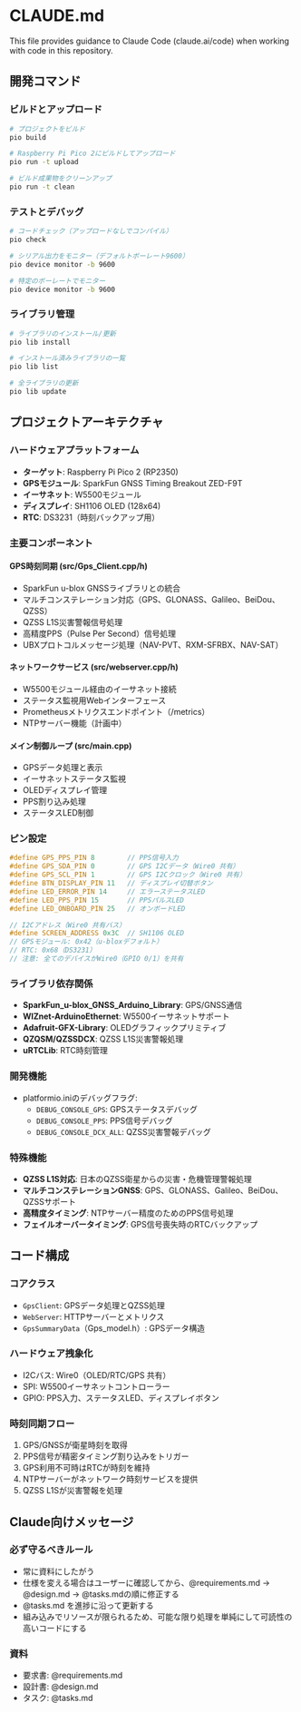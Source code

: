 # CLAUDE.md

This file provides guidance to Claude Code (claude.ai/code) when working with code in this repository.

## 開発コマンド

### ビルドとアップロード
```bash
# プロジェクトをビルド
pio build

# Raspberry Pi Pico 2にビルドしてアップロード
pio run -t upload

# ビルド成果物をクリーンアップ
pio run -t clean
```

### テストとデバッグ
```bash
# コードチェック（アップロードなしでコンパイル）
pio check

# シリアル出力をモニター（デフォルトボーレート9600）
pio device monitor -b 9600

# 特定のボーレートでモニター
pio device monitor -b 9600
```

### ライブラリ管理
```bash
# ライブラリのインストール/更新
pio lib install

# インストール済みライブラリの一覧
pio lib list

# 全ライブラリの更新
pio lib update
```

## プロジェクトアーキテクチャ

### ハードウェアプラットフォーム
- **ターゲット**: Raspberry Pi Pico 2 (RP2350)
- **GPSモジュール**: SparkFun GNSS Timing Breakout ZED-F9T
- **イーサネット**: W5500モジュール
- **ディスプレイ**: SH1106 OLED (128x64)
- **RTC**: DS3231（時刻バックアップ用）

### 主要コンポーネント

#### GPS時刻同期 (src/Gps_Client.cpp/h)
- SparkFun u-blox GNSSライブラリとの統合
- マルチコンステレーション対応（GPS、GLONASS、Galileo、BeiDou、QZSS）
- QZSS L1S災害警報信号処理
- 高精度PPS（Pulse Per Second）信号処理
- UBXプロトコルメッセージ処理（NAV-PVT、RXM-SFRBX、NAV-SAT）

#### ネットワークサービス (src/webserver.cpp/h)
- W5500モジュール経由のイーサネット接続
- ステータス監視用Webインターフェース
- Prometheusメトリクスエンドポイント（/metrics）
- NTPサーバー機能（計画中）

#### メイン制御ループ (src/main.cpp)
- GPSデータ処理と表示
- イーサネットステータス監視
- OLEDディスプレイ管理
- PPS割り込み処理
- ステータスLED制御

### ピン設定
```cpp
#define GPS_PPS_PIN 8        // PPS信号入力
#define GPS_SDA_PIN 0        // GPS I2Cデータ（Wire0 共有）
#define GPS_SCL_PIN 1        // GPS I2Cクロック（Wire0 共有）
#define BTN_DISPLAY_PIN 11   // ディスプレイ切替ボタン
#define LED_ERROR_PIN 14     // エラーステータスLED
#define LED_PPS_PIN 15       // PPSパルスLED
#define LED_ONBOARD_PIN 25   // オンボードLED

// I2Cアドレス（Wire0 共有バス）
#define SCREEN_ADDRESS 0x3C  // SH1106 OLED
// GPSモジュール: 0x42（u-bloxデフォルト）
// RTC: 0x68（DS3231）
// 注意: 全てのデバイスがWire0（GPIO 0/1）を共有
```

### ライブラリ依存関係
- **SparkFun_u-blox_GNSS_Arduino_Library**: GPS/GNSS通信
- **WIZnet-ArduinoEthernet**: W5500イーサネットサポート
- **Adafruit-GFX-Library**: OLEDグラフィックプリミティブ
- **QZQSM/QZSSDCX**: QZSS L1S災害警報処理
- **uRTCLib**: RTC時刻管理

### 開発機能
- platformio.iniのデバッグフラグ:
  - `DEBUG_CONSOLE_GPS`: GPSステータスデバッグ
  - `DEBUG_CONSOLE_PPS`: PPS信号デバッグ
  - `DEBUG_CONSOLE_DCX_ALL`: QZSS災害警報デバッグ

### 特殊機能
- **QZSS L1S対応**: 日本のQZSS衛星からの災害・危機管理警報処理
- **マルチコンステレーションGNSS**: GPS、GLONASS、Galileo、BeiDou、QZSSサポート
- **高精度タイミング**: NTPサーバー精度のためのPPS信号処理
- **フェイルオーバータイミング**: GPS信号喪失時のRTCバックアップ

## コード構成

### コアクラス
- `GpsClient`: GPSデータ処理とQZSS処理
- `WebServer`: HTTPサーバーとメトリクス
- `GpsSummaryData`（Gps_model.h）: GPSデータ構造

### ハードウェア拽象化
- I2Cバス: Wire0（OLED/RTC/GPS 共有）
- SPI: W5500イーサネットコントローラー
- GPIO: PPS入力、ステータスLED、ディスプレイボタン

### 時刻同期フロー
1. GPS/GNSSが衛星時刻を取得
2. PPS信号が精密タイミング割り込みをトリガー
3. GPS利用不可時はRTCが時刻を維持
4. NTPサーバーがネットワーク時刻サービスを提供
5. QZSS L1Sが災害警報を処理

## Claude向けメッセージ
### 必ず守るべきルール
- 常に資料にしたがう
- 仕様を変える場合はユーザーに確認してから、@requirements.md -> @design.md ->  @tasks.mdの順に修正する
- @tasks.md を進捗に沿って更新する
- 組み込みでリソースが限られるため、可能な限り処理を単純にして可読性の高いコードにする

### 資料
- 要求書: @requirements.md
- 設計書: @design.md
- タスク: @tasks.md